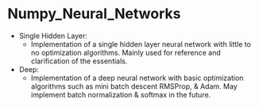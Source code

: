 # Numpy_Neural_Networks
* Single Hidden Layer:
  * Implementation of a single hidden layer neural network with little to no optimization algorithms. Mainly used for reference and clarification of the essentials.
* Deep:
  * Implementation of a deep neural network with basic optimization algorithms such as mini batch descent RMSProp, & Adam. May implement batch normalization & softmax in the future.